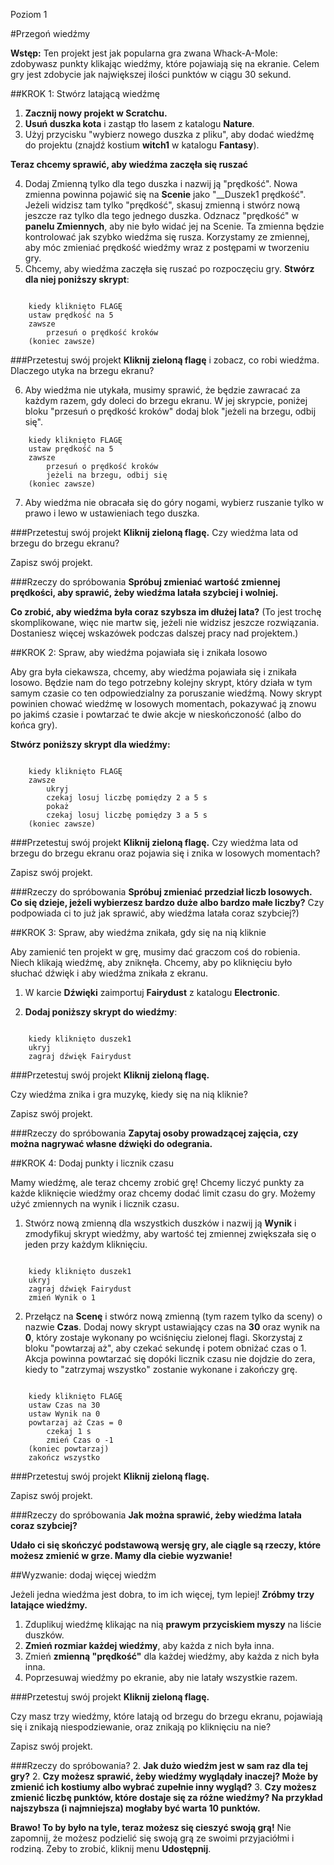 Poziom 1

#Przegoń wiedźmy

__Wstęp:__
Ten projekt jest jak popularna gra zwana Whack-A-Mole: zdobywasz punkty klikając wiedźmy, które pojawiają się na ekranie. Celem gry jest zdobycie jak największej ilości punktów w ciągu 30 sekund.

##KROK 1: Stwórz latającą wiedźmę

1. __Zacznij nowy projekt w Scratchu.__
2. __Usuń duszka kota__ i zastąp tło lasem z katalogu __Nature__.
3. Użyj przycisku "wybierz nowego duszka z pliku", aby dodać wiedźmę do projektu (znajdź kostium __witch1__ w katalogu __Fantasy__).

__Teraz chcemy sprawić, aby wiedźma zaczęła się ruszać__

4. Dodaj Zmienną tylko dla tego duszka i nazwij ją "prędkość".
Nowa zmienna powinna pojawić się na __Scenie__ jako "__Duszek1 prędkość".
Jeżeli widzisz tam tylko "prędkość", skasuj zmienną i stwórz nową jeszcze raz tylko dla tego jednego duszka. 
Odznacz "prędkość" w __panelu Zmiennych__, aby nie było widać jej na Scenie.
Ta zmienna będzie kontrolować jak szybko wiedźma się rusza. Korzystamy ze zmiennej, aby móc zmieniać prędkość wiedźmy wraz z postępami w tworzeniu gry.
5. Chcemy, aby wiedźma zaczęła się ruszać po rozpoczęciu gry. __Stwórz dla niej poniższy skrypt__:

```scratch

	kiedy kliknięto FLAGĘ
	ustaw prędkość na 5
	zawsze
		przesuń o prędkość kroków
	(koniec zawsze)
```
		
###Przetestuj swój projekt
__Kliknij zieloną flagę__ i zobacz, co robi wiedźma. Dlaczego utyka na brzegu ekranu?

6. Aby wiedźma nie utykała, musimy sprawić, że będzie zawracać za każdym razem, gdy doleci do brzegu ekranu. W jej skrypcie, poniżej bloku "przesuń o prędkość kroków" dodaj blok "jeżeli na brzegu, odbij się".


```scratch
	kiedy kliknięto FLAGĘ	
	ustaw prędkość na 5
	zawsze
		przesuń o prędkość kroków
		jeżeli na brzegu, odbij się
	(koniec zawsze)
```

7. Aby wiedźma nie obracała się do góry nogami, wybierz ruszanie tylko w prawo i lewo w ustawieniach tego duszka. 

###Przetestuj swój projekt
__Kliknij zieloną flagę.__
Czy wiedźma lata od brzegu do brzegu ekranu?

Zapisz swój projekt.

###Rzeczy do spróbowania
__Spróbuj zmieniać wartość zmiennej prędkości, aby sprawić, żeby wiedźma latała szybciej i wolniej.__

__Co zrobić, aby wiedźma była coraz szybsza im dłużej lata?__
(To jest trochę skomplikowane, więc nie martw się, jeżeli nie widzisz jeszcze rozwiązania. Dostaniesz więcej wskazówek podczas dalszej pracy nad projektem.)

##KROK 2: Spraw, aby wiedźma pojawiała się i znikała losowo

Aby gra była ciekawsza, chcemy, aby wiedźma pojawiała się i znikała losowo. Będzie nam do tego potrzebny kolejny skrypt, który działa w tym samym czasie co ten odpowiedzialny za poruszanie wiedźmą. Nowy skrypt powinien chować wiedźmę w losowych momentach, pokazywać ją znowu po jakimś czasie i powtarzać te dwie akcje w nieskończoność (albo do końca gry).

__Stwórz poniższy skrypt dla wiedźmy:__

```scratch

	kiedy kliknięto FLAGĘ
	zawsze
		ukryj
		czekaj losuj liczbę pomiędzy 2 a 5 s
		pokaż
		czekaj losuj liczbę pomiędzy 3 a 5 s
	(koniec zawsze)
```
###Przetestuj swój projekt
__Kliknij zieloną flagę.__
Czy wiedźma lata od brzegu do brzegu ekranu oraz pojawia się i znika w losowych momentach?

Zapisz swój projekt.

###Rzeczy do spróbowania
__Spróbuj zmieniać przedział liczb losowych. Co się dzieje, jeżeli wybierzesz bardzo duże albo bardzo małe liczby?__
Czy podpowiada ci to już jak sprawić, aby wiedźma latała coraz szybciej?)

##KROK 3: Spraw, aby wiedźma znikała, gdy się na nią kliknie

Aby zamienić ten projekt w grę, musimy dać graczom coś do robienia. Niech klikają wiedźmę, aby zniknęła. Chcemy, aby po kliknięciu było słuchać dźwięk i aby wiedźma znikała z ekranu.

1. W karcie __Dźwięki__ zaimportuj __Fairydust__ z katalogu __Electronic__. 

2. __Dodaj poniższy skrypt do wiedźmy__:

```scratch

	kiedy kliknięto duszek1
	ukryj
	zagraj dźwięk Fairydust
```
###Przetestuj swój projekt
__Kliknij zieloną flagę.__

Czy wiedźma znika i gra muzykę, kiedy się na nią kliknie?

Zapisz swój projekt.

###Rzeczy do spróbowania
__Zapytaj osoby prowadzącej zajęcia, czy można nagrywać własne dźwięki do odegrania.__

##KROK 4: Dodaj punkty i licznik czasu

Mamy wiedźmę, ale teraz chcemy zrobić grę! Chcemy liczyć punkty za każde kliknięcie wiedźmy oraz chcemy dodać limit czasu do gry. Możemy użyć zmiennych na wynik i licznik czasu.

1. Stwórz nową zmienną dla wszystkich duszków i nazwij ją __Wynik__ i zmodyfikuj skrypt wiedźmy, aby wartość tej zmiennej zwiększała się o jeden przy każdym kliknięciu.

```scratch

	kiedy kliknięto duszek1
	ukryj
	zagraj dźwięk Fairydust
	zmień Wynik o 1
```

2. Przełącz na __Scenę__ i stwórz nową zmienną (tym razem tylko da sceny) o nazwie __Czas__. Dodaj nowy skrypt ustawiający czas na __30__ oraz wynik na __0__, który zostaje wykonany po wciśnięciu zielonej flagi. Skorzystaj z bloku "powtarzaj aż", aby czekać sekundę i potem obniżać czas o 1. Akcja powinna powtarzać się dopóki licznik czasu nie dojdzie do zera, kiedy to "zatrzymaj wszystko" zostanie wykonane i zakończy grę.

```scratch

	kiedy kliknięto FLAGĘ
	ustaw Czas na 30
	ustaw Wynik na 0
	powtarzaj aż Czas = 0
		czekaj 1 s
		zmień Czas o -1
	(koniec powtarzaj)
	zakończ wszystko
```


###Przetestuj swój projekt
__Kliknij zieloną flagę.__

Zapisz swój projekt.

###Rzeczy do spróbowania
__Jak można sprawić, żeby wiedźma latała coraz szybciej?__

__Udało ci się skończyć podstawową wersję gry, ale ciągle są rzeczy, które możesz zmienić w grze. Mamy dla ciebie wyzwanie!__

##Wyzwanie: dodaj więcej wiedźm

Jeżeli jedna wiedźma jest dobra, to im ich więcej, tym lepiej! __Zróbmy trzy latające wiedźmy.__

1. Zduplikuj wiedźmę klikając na nią __prawym przyciskiem myszy__ na liście duszków.
2. __Zmień rozmiar każdej wiedźmy__, aby każda z nich była inna.
3. Zmień __zmienną "prędkość"__ dla każdej wiedźmy, aby każda z nich była inna.
4. Poprzesuwaj wiedźmy po ekranie, aby nie latały wszystkie razem.

###Przetestuj swój projekt
__Kliknij zieloną flagę.__

Czy masz trzy wiedźmy, które latają od brzegu do brzegu ekranu, pojawiają się i znikają niespodziewanie, oraz znikają po kliknięciu na nie?

Zapisz swój projekt.

###Rzeczy do spróbowania?
2. __Jak dużo wiedźm jest w sam raz dla tej gry?__
2. __Czy możesz sprawić, żeby wiedźmy wyglądały inaczej? Może by zmienić ich kostiumy albo wybrać zupełnie inny wygląd?__
3. __Czy możesz zmienić liczbę punktów, które dostaje się za różne wiedźmy? Na przykład najszybsza (i najmniejsza) mogłaby być warta 10 punktów.__


__Brawo! To by było na tyle, teraz możesz się cieszyć swoją grą!__
Nie zapomnij, że możesz podzielić się swoją grą ze swoimi przyjaciółmi i rodziną. Żeby to zrobić, kliknij menu __Udostępnij__.
